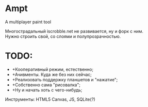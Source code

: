 Ampt
====

A multiplayer paint tool

Многострадальный iscrobble.net не развивается, ну и форк с ним. Нужно строить свой, со слоями и полупрозрачностью. 

TODO: 
====

<ul>

<li>+Кооперативный режим, естественно;</li>
<li>+Ачивменты. Куда же без них сейчас;</li>
<li>+Реализовать поддержку планшетов и "нажатие";</li>
<li>+Собственно сама "рисовалка";</li>
<li>+Ну и начать хоть с чего-нибудь;</li>
</ul>
Инструменты:
HTML5 Canvas, JS, SQLite(?)